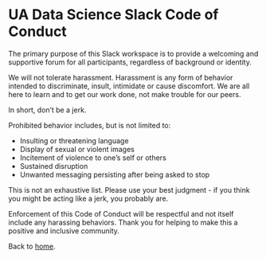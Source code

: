# UA Data Science Slack Code of Conduct

The primary purpose of this Slack workspace is to provide a welcoming and supportive forum for all participants, regardless of background or identity.

We will not tolerate harassment. Harassment is any form of behavior intended to discriminate, insult, intimidate or cause discomfort. We are all here to learn and to get our work done, not make trouble for our peers.

In short, don’t be a jerk.

Prohibited behavior includes, but is not limited to:

+ Insulting or threatening language
+ Display of sexual or violent images
+ Incitement of violence to one’s self or others
+ Sustained disruption
+ Unwanted messaging persisting after being asked to stop

This is not an exhaustive list. Please use your best judgment - if you think you might be acting like a jerk, you probably are.

Enforcement of this Code of Conduct will be respectful and not itself include any harassing behaviors. Thank you for helping to make this a positive and inclusive community.

Back to [home](index).